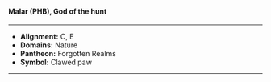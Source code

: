 #### Malar (PHB), God of the hunt
___

- **Alignment:** C, E
- **Domains:** Nature
- **Pantheon:** Forgotten Realms
- **Symbol:** Clawed paw
___
